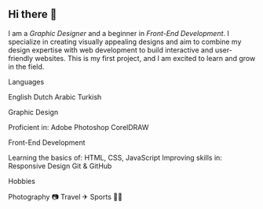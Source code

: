 ## Hi there 👋
I am a _Graphic Designer_ and a beginner in _Front-End Development_. I
specialize in creating visually appealing designs and aim to combine my design
expertise with web development to build interactive and user-friendly websites.
This is my first project, and I am excited to learn and grow in the field.

Languages

English
Dutch
Arabic
Turkish

 Graphic Design

Proficient in:
  Adobe Photoshop
  CorelDRAW

   Front-End Development

 Learning the basics of:
  HTML, CSS, JavaScript
  Improving skills in:
  Responsive Design
  Git & GitHub

 Hobbies

Photography 📷
Travel ✈
Sports 🏋‍♂



